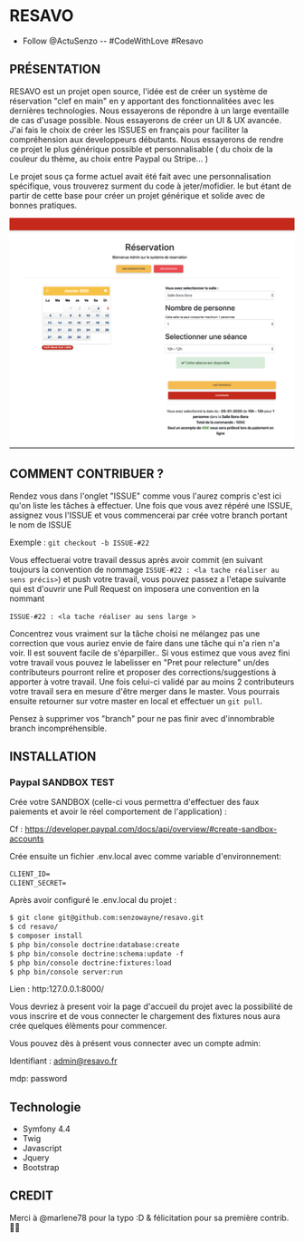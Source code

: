 # RESAVO
- Follow @ActuSenzo -- #CodeWithLove #Resavo 

## PRÉSENTATION

RESAVO est un projet open source, l'idée est de créer un système de réservation "clef en main" en y apportant des fonctionnalitées avec les dernières technologies. Nous essayerons de répondre à un large eventaille de cas d'usage possible. Nous essayerons de créer un UI & UX avancée. J'ai fais le choix de créer les ISSUES en français pour faciliter la compréhension aux developpeurs débutants. Nous essayerons de rendre ce projet le plus générique possible et personnalisable ( du choix de la couleur du thème, au choix entre Paypal ou Stripe... )


Le projet sous ça forme actuel avait été fait avec une personnalisation spécifique, vous trouverez surment du code à jeter/mofidier.
le but étant de partir de cette base pour créer un projet générique et solide avec de bonnes pratiques.

![Screenshot](screenshots/resa.png)

## COMMENT CONTRIBUER ?

Rendez vous dans l'onglet "ISSUE" comme vous l'aurez compris c'est ici qu'on liste les tâches à effectuer.
Une fois que vous avez répéré une ISSUE, assignez vous l'ISSUE et vous commencerai par crée votre branch portant le nom de ISSUE

Exemple : ``git checkout -b ISSUE-#22``

Vous effectuerai votre travail dessus après avoir commit (en suivant toujours la convention de nommage ```ISSUE-#22 : <la tache réaliser au sens précis>```) et push votre travail, vous pouvez passez a l'etape suivante
qui est d'ouvrir une Pull Request on imposera une convention en la nommant 

```ISSUE-#22 : <la tache réaliser au sens large >```

Concentrez vous vraiment sur la tâche choisi ne mélangez pas une correction que vous auriez envie de faire dans une tâche qui n'a rien n'a voir.
Il est souvent facile de s'éparpiller..
Si vous estimez que vous avez fini votre travail vous pouvez le labelisser en "Pret pour relecture"
un/des contributeurs pourront relire et proposer des corrections/suggestions à apporter à votre travail.
Une fois celui-ci validé par au moins 2 contributeurs votre travail sera en mesure d'être merger dans le master.
Vous pourrais ensuite retourner sur votre master en local et effectuer un ```git pull```.

Pensez à supprimer vos "branch" pour ne pas finir avec d'innombrable branch incompréhensible.

## INSTALLATION

### Paypal SANDBOX TEST

Crée votre SANDBOX (celle-ci vous permettra d'effectuer des faux paiements et avoir le réel comportement de l'application) :

Cf : https://developer.paypal.com/docs/api/overview/#create-sandbox-accounts

Crée ensuite un fichier .env.local avec comme variable d'environnement:

```
CLIENT_ID=
CLIENT_SECRET=
```

Après avoir configuré le .env.local du projet :

```
$ git clone git@github.com:senzowayne/resavo.git
$ cd resavo/
$ composer install
$ php bin/console doctrine:database:create
$ php bin/console doctrine:schema:update -f
$ php bin/console doctrine:fixtures:load
$ php bin/console server:run
```
Lien : http:127.0.0.1:8000/

Vous devriez à present voir la page d'accueil du projet avec la possibilité de vous inscrire et de vous connecter
le chargement des fixtures nous aura crée quelques élèments pour commencer.

Vous pouvez dès à présent vous connecter avec un compte admin:


Identifiant : admin@resavo.fr

mdp: password

## Technologie

* Symfony 4.4
* Twig
* Javascript
* Jquery
* Bootstrap

## CREDIT
Merci à @marlene78 pour la typo :D & félicitation pour sa première contrib. 👏👏

